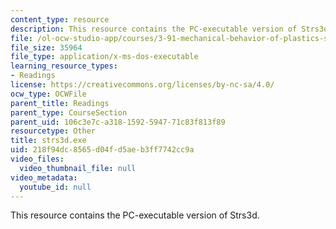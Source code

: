 ```yaml
---
content_type: resource
description: This resource contains the PC-executable version of Strs3d.
file: /ol-ocw-studio-app/courses/3-91-mechanical-behavior-of-plastics-spring-2007/218f94dc8565d04fd5aeb3ff7742cc9a_strs3d.exe
file_size: 35964
file_type: application/x-ms-dos-executable
learning_resource_types:
- Readings
license: https://creativecommons.org/licenses/by-nc-sa/4.0/
ocw_type: OCWFile
parent_title: Readings
parent_type: CourseSection
parent_uid: 106c3e7c-a318-1592-5947-71c83f813f89
resourcetype: Other
title: strs3d.exe
uid: 218f94dc-8565-d04f-d5ae-b3ff7742cc9a
video_files:
  video_thumbnail_file: null
video_metadata:
  youtube_id: null
---
```

This resource contains the PC-executable version of Strs3d.